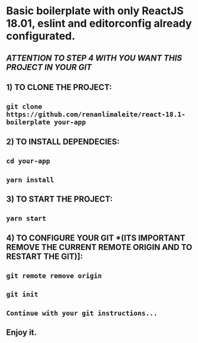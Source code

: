 # Basic boilerplate with only ReactJS 18.01, eslint and editorconfig already configurated.

## <b><i>ATTENTION TO STEP 4 WITH YOU WANT THIS PROJECT IN YOUR GIT</i></b>


## <b>1) TO CLONE THE PROJECT</b>:
## `git clone https://github.com/renanlimaleite/react-18.1-boilerplate your-app`

## <b>2) TO INSTALL DEPENDECIES</b>:
## `cd your-app`
## `yarn install`

## <b>3) TO START THE PROJECT</b>:
## `yarn start`

## <b>4) TO CONFIGURE YOUR GIT *(ITS IMPORTANT REMOVE THE CURRENT REMOTE ORIGIN AND TO RESTART THE GIT)]</b>:
## `git remote remove origin`
## `git init`
## `Continue with your git instructions...`
## <b> Enjoy it. </b>
